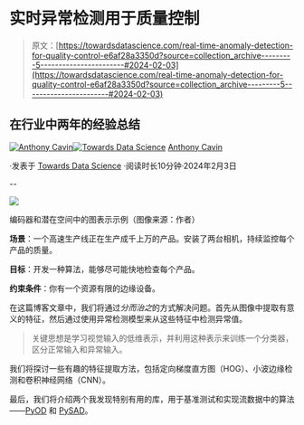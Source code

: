 # 实时异常检测用于质量控制

> 原文：[https://towardsdatascience.com/real-time-anomaly-detection-for-quality-control-e6af28a3350d?source=collection_archive---------5-----------------------#2024-02-03](https://towardsdatascience.com/real-time-anomaly-detection-for-quality-control-e6af28a3350d?source=collection_archive---------5-----------------------#2024-02-03)

## 在行业中两年的经验总结

[](https://medium.com/@anthonycvn?source=post_page---byline--e6af28a3350d--------------------------------)[![Anthony Cavin](../Images/60a13c72d1390b74864cd12bc959eae9.png)](https://medium.com/@anthonycvn?source=post_page---byline--e6af28a3350d--------------------------------)[](https://towardsdatascience.com/?source=post_page---byline--e6af28a3350d--------------------------------)[![Towards Data Science](../Images/a6ff2676ffcc0c7aad8aaf1d79379785.png)](https://towardsdatascience.com/?source=post_page---byline--e6af28a3350d--------------------------------) [Anthony Cavin](https://medium.com/@anthonycvn?source=post_page---byline--e6af28a3350d--------------------------------)

·发表于 [Towards Data Science](https://towardsdatascience.com/?source=post_page---byline--e6af28a3350d--------------------------------) ·阅读时长10分钟·2024年2月3日

--

![](../Images/94997be408610283291b5d9da76f60e7.png)

编码器和潜在空间中的图表示示例（图像来源：作者）

**场景**：一个高速生产线正在生产成千上万的产品。安装了两台相机，持续监控每个产品的质量。

**目标**：开发一种算法，能够尽可能快地检查每个产品。

**约束条件**：你有一个资源有限的边缘设备。

在这篇博客文章中，我们将通过*分而治之*的方式解决问题。首先从图像中提取有意义的特征，然后通过使用异常检测模型来从这些特征中检测异常值。

> 关键思想是学习视觉输入的低维表示，并利用这种表示来训练一个分类器，区分正常输入和异常输入。

我们将探讨一些有趣的特征提取方法，包括定向梯度直方图（HOG）、小波边缘检测和卷积神经网络（CNN）。

最后，我们将介绍两个我发现特别有用的库，用于基准测试和实现流数据中的算法——[PyOD](https://pyod.readthedocs.io/en/latest/) 和 [PySAD](https://pysad.readthedocs.io/en/latest/)。
